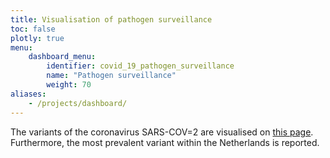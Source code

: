 ```yaml
---
title: Visualisation of pathogen surveillance
toc: false
plotly: true
menu:
    dashboard_menu:
        identifier: covid_19_pathogen_surveillance
        name: "Pathogen surveillance"
        weight: 70
aliases:
    - /projects/dashboard/
---
```

The variants of the coronavirus SARS-COV=2 are visualised on [this page](https://www.rivm.nl/en/coronavirus-covid-19/virus/variants). Furthermore, the most prevalent variant within the Netherlands is reported.
